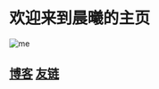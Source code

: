# 欢迎来到晨曦的主页
![me](https://avatars.githubusercontent.com/u/78677516?s=400&u=ecb4efb1b3a8e369aa59914106ede3bcf8cc156d&v=4
)
## [博客](https://blog.xuchengxi.tk/) [友链](https://blog.xuchengxi.tk/friends/)
